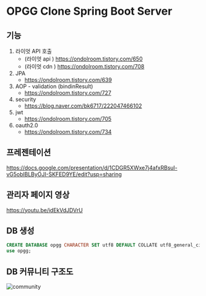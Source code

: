# OPGG Clone Spring Boot Server

##  기능

1. 라이엇 API 호출
   - (라이엇 api ) https://ondolroom.tistory.com/650
   - (라이엇 cdn ) https://ondolroom.tistory.com/708
2. JPA
   - https://ondolroom.tistory.com/639
3. AOP - validation (bindinResult) 
   - https://ondolroom.tistory.com/727
4. security
   - https://blog.naver.com/bk6717/222047466102
5. jwt 
   - https://ondolroom.tistory.com/705
6. oauth2.0
   - https://ondolroom.tistory.com/734



## 프레젠테이션
https://docs.google.com/presentation/d/1CDGR5XWxe7j4afxRBsul-vG5oblBLByOJI-SKFED9YE/edit?usp=sharing

## 관리자 페이지 영상
https://youtu.be/idEkVdJDVrU


## DB 생성

```sql
CREATE DATABASE opgg CHARACTER SET utf8 DEFAULT COLLATE utf8_general_ci;
use opgg;
```



## DB 커뮤니티 구조도 



![community](https://img1.daumcdn.net/thumb/R1280x0/?scode=mtistory2&fname=https%3A%2F%2Fblog.kakaocdn.net%2Fdn%2Fdyc1sX%2FbtqH7ceqFiD%2FpK5KSmFJDR2PH71Ai0Dpkk%2Fimg.png)

